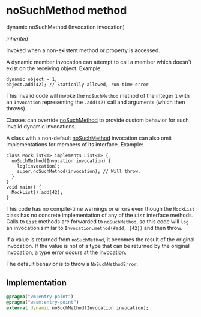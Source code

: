 


# noSuchMethod method








dynamic noSuchMethod
(Invocation invocation)

_<span class="feature">inherited</span>_



<p>Invoked when a non-existent method or property is accessed.</p>
<p>A dynamic member invocation can attempt to call a member which
doesn't exist on the receiving object. Example:</p>
<pre class="language-dart"><code class="language-dart">dynamic object = 1;
object.add(42); // Statically allowed, run-time error
</code></pre>
<p>This invalid code will invoke the <code>noSuchMethod</code> method
of the integer <code>1</code> with an <code>Invocation</code> representing the
<code>.add(42)</code> call and arguments (which then throws).</p>
<p>Classes can override <a href="../../zego_uikit_prebuilt_live_audio_room/ZIMRoomOperatedInfo/noSuchMethod.md">noSuchMethod</a> to provide custom behavior
for such invalid dynamic invocations.</p>
<p>A class with a non-default <a href="../../zego_uikit_prebuilt_live_audio_room/ZIMRoomOperatedInfo/noSuchMethod.md">noSuchMethod</a> invocation can also
omit implementations for members of its interface.
Example:</p>
<pre class="language-dart"><code class="language-dart">class MockList&lt;T&gt; implements List&lt;T&gt; {
  noSuchMethod(Invocation invocation) {
    log(invocation);
    super.noSuchMethod(invocation); // Will throw.
  }
}
void main() {
  MockList().add(42);
}
</code></pre>
<p>This code has no compile-time warnings or errors even though
the <code>MockList</code> class has no concrete implementation of
any of the <code>List</code> interface methods.
Calls to <code>List</code> methods are forwarded to <code>noSuchMethod</code>,
so this code will <code>log</code> an invocation similar to
<code>Invocation.method(#add, [42])</code> and then throw.</p>
<p>If a value is returned from <code>noSuchMethod</code>,
it becomes the result of the original invocation.
If the value is not of a type that can be returned by the original
invocation, a type error occurs at the invocation.</p>
<p>The default behavior is to throw a <code>NoSuchMethodError</code>.</p>



## Implementation

```dart
@pragma("vm:entry-point")
@pragma("wasm:entry-point")
external dynamic noSuchMethod(Invocation invocation);
```







